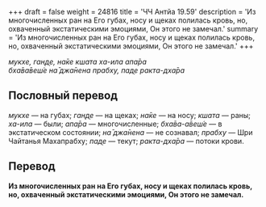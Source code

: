 +++
draft = false
weight = 24816
title = 'ЧЧ Антйа 19.59'
description = 'Из многочисленных ран на Его губах, носу и щеках полилась кровь, но, охваченный экстатическими эмоциями, Он этого не замечал.'
summary = 'Из многочисленных ран на Его губах, носу и щеках полилась кровь, но, охваченный экстатическими эмоциями, Он этого не замечал.'
+++

_мукхе, ган̣д̣е, на̄ке кшата ха-ила апа̄ра  
бха̄ва̄веш́е на̄ джа̄нена прабху, пад̣е ракта-дха̄ра_

## Пословный перевод

_мукхе_ — на губах; _ган̣д̣е_ — на щеках; _на̄ке_ — на носу; _кшата_ — раны; _ха_\-_ила_ — были; _апа̄ра_ — многочисленные; _бха̄ва_\-_а̄веш́е_ — в экстатическом состоянии; _на̄_ _джа̄нена_ — не сознавал; _прабху_ — Шри Чайтанья Махапрабху; _пад̣е_ — текут; _ракта_\-_дха̄ра_ — потоки крови.

## Перевод

**Из многочисленных ран на Его губах, носу и щеках полилась кровь, но, охваченный экстатическими эмоциями, Он этого не замечал.**
